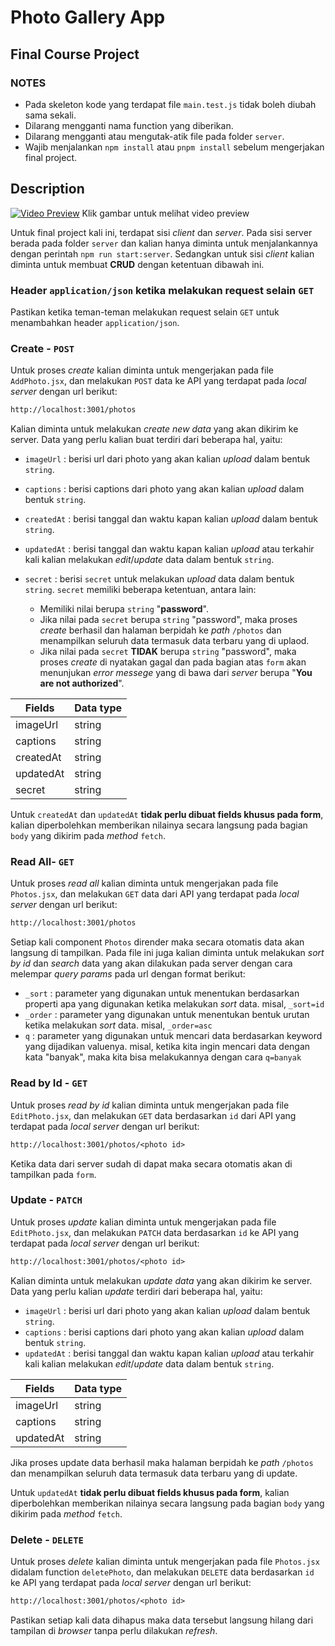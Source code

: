 # Photo Gallery App

## Final Course Project

### NOTES

- Pada skeleton kode yang terdapat file `main.test.js` tidak boleh diubah sama sekali.
- Dilarang mengganti nama function yang diberikan.
- Dilarang mengganti atau mengutak-atik file pada folder `server`.
- Wajib menjalankan `npm install` atau `pnpm install` sebelum mengerjakan final project.

## Description

[![Video Preview](https://drive.google.com/uc?id=1sLjiGLVE4fMg1Je8j0ocYYUtctLUrT1V)](https://drive.google.com/file/d/1MMAHfngYMde-lTOsJZ96o4YnSIxRhttE/view?usp=sharing)
Klik gambar untuk melihat video preview

Untuk final project kali ini, terdapat sisi _client_ dan _server_. Pada sisi server berada pada folder `server` dan kalian hanya diminta untuk menjalankannya dengan perintah `npm run start:server`. Sedangkan untuk sisi _client_ kalian diminta untuk membuat **CRUD** dengan ketentuan dibawah ini.

### Header `application/json` ketika melakukan request selain `GET`

Pastikan ketika teman-teman melakukan request selain `GET` untuk menambahkan header `application/json`.

### Create - `POST`

Untuk proses _create_ kalian diminta untuk mengerjakan pada file `AddPhoto.jsx`, dan melakukan `POST` data ke API yang terdapat pada _local server_ dengan url berikut:

```txt
http://localhost:3001/photos
```

Kalian diminta untuk melakukan _create new data_ yang akan dikirim ke server. Data yang perlu kalian buat terdiri dari beberapa hal, yaitu:

- `imageUrl` : berisi url dari photo yang akan kalian _upload_ dalam bentuk `string`.
- `captions` : berisi captions dari photo yang akan kalian _upload_ dalam bentuk `string`.
- `createdAt` : berisi tanggal dan waktu kapan kalian _upload_ dalam bentuk `string`.
- `updatedAt` : berisi tanggal dan waktu kapan kalian _upload_ atau terkahir kali kalian melakukan _edit_/_update_ data dalam bentuk `string`.
- `secret` : berisi `secret` untuk melakukan _upload_ data dalam bentuk `string`. `secret` memiliki beberapa ketentuan, antara lain:

  - Memiliki nilai berupa `string` "**password**".
  - Jika nilai pada `secret` berupa `string` "password", maka proses _create_ berhasil dan halaman berpidah ke _path_ `/photos` dan menampilkan seluruh data termasuk data terbaru yang di uplaod.
  - Jika nilai pada `secret` **TIDAK** berupa `string` "password", maka proses _create_ di nyatakan gagal dan pada bagian atas `form` akan menunjukan _error messege_ yang di bawa dari _server_ berupa "**You are not authorized**".

| Fields    | Data type |
| --------- | --------- |
| imageUrl  | string    |
| captions  | string    |
| createdAt | string    |
| updatedAt | string    |
| secret    | string    |

Untuk `createdAt` dan `updatedAt` **tidak perlu dibuat fields khusus pada form**, kalian diperbolehkan memberikan nilainya secara langsung pada bagian `body` yang dikirim pada _method_ `fetch`.

### Read All- `GET`

Untuk proses _read all_ kalian diminta untuk mengerjakan pada file `Photos.jsx`, dan melakukan `GET` data dari API yang terdapat pada _local server_ dengan url berikut:

```txt
http://localhost:3001/photos
```

Setiap kali component `Photos` dirender maka secara otomatis data akan langsung di tampilkan. Pada file ini juga kalian diminta untuk melakukan _sort by id_ dan _search_ data yang akan dilakukan pada server dengan cara melempar _query params_ pada url dengan format berikut:

- `_sort` : parameter yang digunakan untuk menentukan berdasarkan properti apa yang digunakan ketika melakukan _sort_ data. misal, `_sort=id`
- `_order` : parameter yang digunakan untuk menentukan bentuk urutan ketika melakukan _sort_ data. misal, `_order=asc`
- `q` : parameter yang digunakan untuk mencari data berdasarkan keyword yang dijadikan valuenya. misal, ketika kita ingin mencari data dengan kata "banyak", maka kita bisa melakukannya dengan cara `q=banyak`

### Read by Id - `GET`

Untuk proses _read by id_ kalian diminta untuk mengerjakan pada file `EditPhoto.jsx`, dan melakukan `GET` data berdasarkan `id` dari API yang terdapat pada _local server_ dengan url berikut:

```txt
http://localhost:3001/photos/<photo id>
```

Ketika data dari server sudah di dapat maka secara otomatis akan di tampilkan pada `form`. 

### Update - `PATCH`

Untuk proses _update_ kalian diminta untuk mengerjakan pada file `EditPhoto.jsx`, dan melakukan `PATCH` data berdasarkan `id` ke API yang terdapat pada _local server_ dengan url berikut:

```txt
http://localhost:3001/photos/<photo id>
```

Kalian diminta untuk melakukan _update data_ yang akan dikirim ke server. Data yang perlu kalian _update_ terdiri dari beberapa hal, yaitu:

- `imageUrl` : berisi url dari photo yang akan kalian _upload_ dalam bentuk `string`.
- `captions` : berisi captions dari photo yang akan kalian _upload_ dalam bentuk `string`.
- `updatedAt` : berisi tanggal dan waktu kapan kalian _upload_ atau terkahir kali kalian melakukan _edit_/_update_ data dalam bentuk `string`.

| Fields    | Data type |
| --------- | --------- |
| imageUrl  | string    |
| captions  | string    |
| updatedAt | string    |

Jika proses update data berhasil maka halaman berpidah ke _path_ `/photos` dan menampilkan seluruh data termasuk data terbaru yang di update.

Untuk `updatedAt` **tidak perlu dibuat fields khusus pada form**, kalian diperbolehkan memberikan nilainya secara langsung pada bagian `body` yang dikirim pada _method_ `fetch`.

### Delete - `DELETE`

Untuk proses _delete_ kalian diminta untuk mengerjakan pada file `Photos.jsx` didalam function `deletePhoto`, dan melakukan `DELETE` data berdasarkan `id` ke API yang terdapat pada _local server_ dengan url berikut:

```txt
http://localhost:3001/photos/<photo id>
```

Pastikan setiap kali data dihapus maka data tersebut langsung hilang dari tampilan di _browser_ tanpa perlu dilakukan _refresh_.
